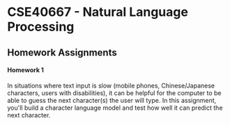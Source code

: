 # CSE40667 - Natural Language Processing

## Homework Assignments

#### **Homework 1**

In situations where text input is slow (mobile phones, Chinese/Japanese characters, users with disabilities), it can be helpful for the computer to be able to guess the next character(s) the user will type. In this assignment, you'll build a character language model and test how well it can predict the next character.

